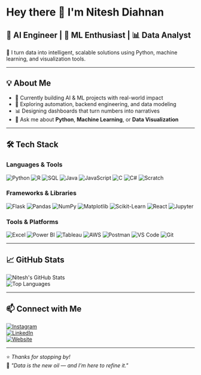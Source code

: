 # Hey there 👋 I'm Nitesh Diahnan

## 🚀 AI Engineer | 🤖 ML Enthusiast | 📊 Data Analyst

🎯 I turn data into intelligent, scalable solutions using Python, machine learning, and visualization tools.

---

## 💡 About Me

- 🔭 Currently building AI & ML projects with real-world impact  
- 🧪 Exploring automation, backend engineering, and data modeling  
- 📊 Designing dashboards that turn numbers into narratives  
- 💬 Ask me about **Python**, **Machine Learning**, or **Data Visualization**

---

## 🛠️ Tech Stack 

### Languages & Tools  
![Python](https://img.shields.io/badge/Python-3776AB?style=for-the-badge&logo=python&logoColor=white)
![R](https://img.shields.io/badge/R-276DC3?style=for-the-badge&logo=r&logoColor=white)
![SQL](https://img.shields.io/badge/SQL-005C84?style=for-the-badge&logo=mysql&logoColor=white)
![Java](https://img.shields.io/badge/Java-007396?style=for-the-badge&logo=java&logoColor=white)
![JavaScript](https://img.shields.io/badge/JavaScript-F7DF1E?style=for-the-badge&logo=javascript&logoColor=black)
![C](https://img.shields.io/badge/C-00599C?style=for-the-badge&logo=c&logoColor=white)
![C#](https://img.shields.io/badge/C%23-239120?style=for-the-badge&logo=c-sharp&logoColor=white)
![Scratch](https://img.shields.io/badge/Scratch-FFA500?style=for-the-badge&logo=scratch&logoColor=white)

### Frameworks & Libraries  
![Flask](https://img.shields.io/badge/Flask-000000?style=for-the-badge&logo=flask&logoColor=white)
![Pandas](https://img.shields.io/badge/Pandas-150458?style=for-the-badge&logo=pandas&logoColor=white)
![NumPy](https://img.shields.io/badge/Numpy-013243?style=for-the-badge&logo=numpy&logoColor=white)
![Matplotlib](https://img.shields.io/badge/Matplotlib-11557c?style=for-the-badge&logo=matplotlib&logoColor=white)
![Scikit-Learn](https://img.shields.io/badge/Scikit--Learn-F7931E?style=for-the-badge&logo=scikit-learn&logoColor=white)
![React](https://img.shields.io/badge/React-20232A?style=for-the-badge&logo=react&logoColor=61DAFB)
![Jupyter](https://img.shields.io/badge/Jupyter-F37626?style=for-the-badge&logo=jupyter&logoColor=white)

### Tools & Platforms  
![Excel](https://img.shields.io/badge/Excel-217346?style=for-the-badge&logo=microsoft-excel&logoColor=white)
![Power BI](https://img.shields.io/badge/Power%20BI-F2C811?style=for-the-badge&logo=power-bi&logoColor=black)
![Tableau](https://img.shields.io/badge/Tableau-E97627?style=for-the-badge&logo=tableau&logoColor=white)
![AWS](https://img.shields.io/badge/AWS-232F3E?style=for-the-badge&logo=amazon-aws&logoColor=white)
![Postman](https://img.shields.io/badge/Postman-FF6C37?style=for-the-badge&logo=postman&logoColor=white)
![VS Code](https://img.shields.io/badge/VS%20Code-007ACC?style=for-the-badge&logo=visual-studio-code&logoColor=white)
![Git](https://img.shields.io/badge/Git-F05032?style=for-the-badge&logo=git&logoColor=white)

---

## 📈 GitHub Stats

![Nitesh's GitHub Stats](https://github-readme-stats.vercel.app/api?username=niteshdiahnan13&show_icons=true&theme=tokyonight)  
![Top Languages](https://github-readme-stats.vercel.app/api/top-langs/?username=niteshdiahnan13&layout=compact&theme=tokyonight)

---

## 📫 Connect with Me

[![Instagram](https://img.shields.io/badge/@dnitesh13-E4405F?style=for-the-badge&logo=instagram&logoColor=white)](https://www.instagram.com/dnitesh13/)  
[![LinkedIn](https://img.shields.io/badge/LinkedIn-niteshdiahnan13-0077B5?style=for-the-badge&logo=linkedin&logoColor=white)](https://linkedin.com/in/niteshdiahnan13)  
[![Website](https://img.shields.io/badge/Portfolio-niteshresume.com-0A66C2?style=for-the-badge&logo=internet-explorer&logoColor=white)](https://dat10101010101010101010.on.drv.tw/www.niteshresume.com/Index.html)

---

⭐️ *Thanks for stopping by!*  
💬 *"Data is the new oil — and I’m here to refine it."*
